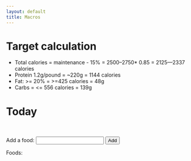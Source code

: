 ```yaml
---
layout: default
title: Macros
---
```


# Target calculation
- Total calories = maintenance - 15% = 2500–2750* 0.85 = 2125—2337 calories
- Protein 1.2g/pound = ~220g = 1144 calories
- Fat: >= 20% = >=425 calories = 48g
- Carbs = <= 556 calories = 139g

# Today

<div class="w3-row-padding">
<div class="w3-half w3-container">

<table id="today-content"></table></br>

<form id="add-a-food">
<label for="food">Add a food:</label>
<input type="text" id="autoComplete" tabindex="1" name="food">
<button type="submit">Add</button>
</form>

Foods:
<ul id="foods"></ul>

</div>
<div class="w3-half w3-container" id="view"></div>
</div>

